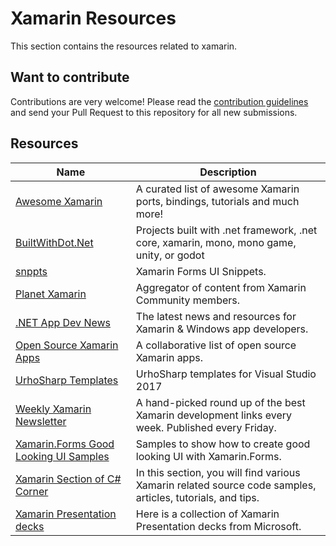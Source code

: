 # Xamarin Resources

This section contains the resources related to xamarin.

## Want to contribute

Contributions are very welcome! Please read the [contribution guidelines](contributing-guidelines.md) and send your Pull Request to this repository for all new submissions.

## Resources

Name | Description
------------ | -------
[Awesome Xamarin](https://github.com/XamSome/awesome-xamarin) | A curated list of awesome Xamarin ports, bindings, tutorials and much more!
[BuiltWithDot.Net](https://builtwithdot.net/) | Projects built with .net framework, .net core, xamarin, mono, mono game, unity, or godot
[snppts](http://snppts.io/) | Xamarin Forms UI Snippets.
[Planet Xamarin](https://www.planetxamarin.com/) | Aggregator of content from Xamarin Community members.
[.NET App Dev News](https://links.danrigby.com/) | The latest news and resources for Xamarin & Windows app developers.
[Open Source Xamarin Apps](https://github.com/wcoder/open-source-xamarin-apps) | A collaborative list of open source Xamarin apps.
[UrhoSharp Templates](https://marketplace.visualstudio.com/items?itemName=EgorBogatov.UrhoSharpTemplates) | UrhoSharp templates for Visual Studio 2017
[Weekly Xamarin Newsletter](http://weeklyxamarin.com/) | A hand-picked round up of the best Xamarin development links every week. Published every Friday.
[Xamarin.Forms Good Looking UI Samples](https://github.com/jsuarezruiz/xamarin-forms-goodlooking-UI) | Samples to show how to create good looking UI with Xamarin.Forms.
[Xamarin Section of C# Corner](https://www.c-sharpcorner.com/technologies/xamarin) | In this section, you will find various Xamarin related source code samples, articles, tutorials, and tips.
[Xamarin Presentation decks](https://www.slideshare.net/Xamarin/presentations) | Here is a collection of Xamarin Presentation decks from Microsoft.

